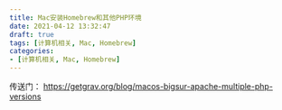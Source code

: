 ```yaml
---
title: Mac安装Homebrew和其他PHP环境
date: 2021-04-12 13:32:47
draft: true
tags: [计算机相关, Mac, Homebrew]
categories:
- [计算机相关, Mac, Homebrew]
---
```


 传送门： https://getgrav.org/blog/macos-bigsur-apache-multiple-php-versions

  

